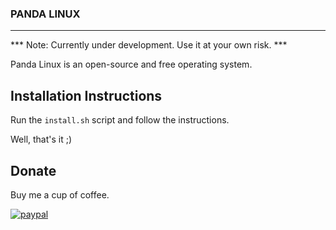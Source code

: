 ### PANDA LINUX
---

*** Note: Currently under development. Use it at your own risk. ***

Panda Linux is an open-source and free operating system.

## Installation Instructions

Run the `install.sh` script and follow the instructions.

Well, that's it ;)

## Donate

Buy me a cup of coffee.

[![paypal](https://www.paypalobjects.com/en_US/i/btn/btn_donateCC_LG.gif)](https://www.paypal.com/cgi-bin/webscr?cmd=_s-xclick&hosted_button_id=ZJDFMDKR9X6P8)